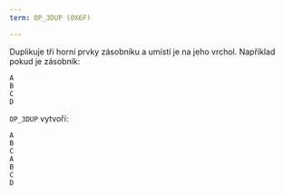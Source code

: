 ```yaml
---
term: OP_3DUP (0X6F)

---
```

Duplikuje tři horní prvky zásobníku a umístí je na jeho vrchol. Například pokud je zásobník:

```text
A
B
C
D
```

`OP_3DUP` vytvoří:

```text
A
B
C
A
B
C
D
```